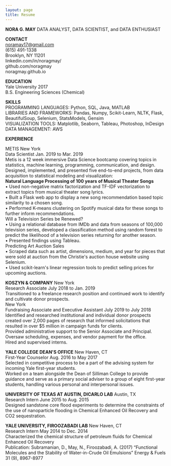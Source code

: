 ```yaml
---
layout: page
title: Resume
---
```


**NORA G. MAY**
DATA ANALYST, DATA SCIENTIST, and DATA ENTHUSIAST 


**CONTACT**   
noramay17@gmail.com      
(615) 491-1338    
Brooklyn, NY 11201   
linkedin.com/in/noragmay/    
github.com/noragmay    
noragmay.github.io    

**EDUCATION**    
Yale University 2017    
B.S. Engineering Sciences (Chemical)    

**SKILLS**      
PROGRAMMING LANGUAGES: Python, SQL, Java, MATLAB    
LIBRARIES AND FRAMEWORKS: Pandas, Numpy, Scikit-Learn, NLTK, Flask, BeautifulSoup, Selenium, StatsModels, Gensim    
VISUALIZATION TOOLS: Matplotlib, Seaborn, Tableau, Photoshop, InDesign    
DATA MANAGEMENT: AWS    
     
**EXPERIENCE**   

METIS 												 		New York   
Data Scientist												Jan. 2019 to Mar. 2019   
Metis is a 12 week immersive Data Science bootcamp covering topics in statistics, machine learning, programming, communication, and design. Designed, implemented, and presented five end-to-end projects, from data acquisition to statistical modeling and visualization:    
**Natural Language Processing of 100 years of Musical Theater Songs**    
•	Used non-negative matrix factorization and TF-IDF vectorization to extract topics from musical theater song lyrics.    
•	Built a Flask web app to display a new song recommendation based topic similarity to a chosen song.    
•	Performed K-means clustering on Spotify musical data for these songs to further inform recommendations.    
Will a Television Series be Renewed?    
•	Using a relational database from IMDb and data from seasons of 100,000 television series, developed a classification method using random forest to predict the likelihood of a television series returning for another season.    
•	Presented findings using Tableau.    
Predicting Art Auction Sales    
•	Scraped data such as artist, dimensions, medium, and year for pieces that were sold at auction from the Christie's auction house website using Selenium.   
•	Used scikit-learn's linear regression tools to predict selling prices for upcoming auctions.   

**KOSZYN & COMPANY** 										New York   
Research Associate 										 	July 2018 to Jan. 2019   
Transitioned to a freelance research position and continued work to identify and cultivate donor prospects.    	 
															New York   
Fundraising Associate and Executive Assistant 				July 2019 to July 2018   
Identified and researched institutional and individual donor prospects created over 2,000 pages of research that informed solicitations that resulted in over $5 million in campaign funds for clients.    
Provided administrative support to the Senior Associate and Principal.    
Oversaw scheduling, expenses, and vendor payment for the office.    
Hired and supervised interns.    

**YALE COLLEGE DEAN'S OFFICE** 								New Haven, CT    
First-Year Counselor 										Aug. 2016 to May 2017   
Selected in competitive process to be a part of the advising system for incoming Yale first-year students.    	  
Worked on a team alongside the Dean of Silliman College to provide guidance and serve as a primary social adviser to a group of eight first-year students, handling various personal and interpersonal issues.    

**UNIVERSITY OF TEXAS AT AUSTIN, DICARLO LAB** 				Austin, TX    
Research Intern 											June 2015 to Aug. 2015    
Designed sandstone core flood experiments to determine the constraints of the use of nanoparticle flooding in Chemical Enhanced Oil Recovery and CO2 sequestration.    

**YALE UNIVERSITY, FIROOZABADI LAB**						New Haven, CT    
Research Intern 											May 2014 to Dec. 2014    
Characterized the chemical structure of petroleum fluids for Chemical Enhanced Oil Recovery    
Publication: Subramanian, D., May, N., Firoozabadi, A. (2017) “Functional Molecules and the Stability of Water-in-Crude Oil Emulsions” Energy & Fuels 31 (9), 8967-8977   
